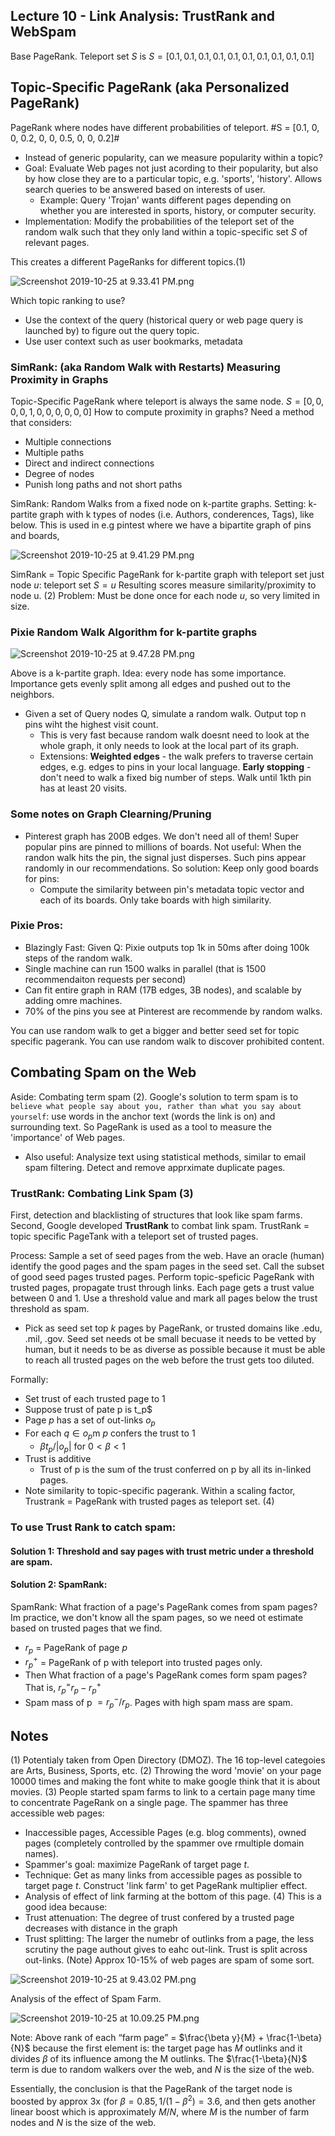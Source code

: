 ## Lecture 10 - Link Analysis: TrustRank and WebSpam
Base PageRank. Teleport set $S$ is $S = [0.1, 0.1, 0.1, 0.1, 0.1, 0.1, 0.1, 0.1, 0.1, 0.1]$
## Topic-Specific PageRank (aka Personalized PageRank)
  PageRank where nodes have different probabilities of teleport. #S = [0.1, 0, 0, 0.2, 0, 0, 0.5, 0, 0, 0.2]#
  - Instead of generic popularity, can we measure popularity within a topic?
  - Goal: Evaluate Web pages not just acording to their popularity, but also by how close they are to a particular topic, e.g. 'sports', 'history'. Allows search queries to be answered based on interests of user.
    - Example: Query 'Trojan' wants different pages depending on whether you are interested in sports, history, or computer security.
  - Implementation: Modify the probabilities of the teleport set of the random walk such that they only land within a topic-specific set $S$ of relevant pages. 
  
  This creates a different PageRanks for different topics.(1)

![Screenshot 2019-10-25 at 9.33.41 PM.png](resources/D5FD5A77E44CD2B2FB329B6A497A1EEE.png)

Which topic ranking to use? 
 - Use the context of the query (historical query or web page query is launched by) to figure out the query topic. 
 - Use user context such as user bookmarks, metadata

### SimRank: (aka Random Walk with Restarts) Measuring Proximity in Graphs 
Topic-Specific PageRank where teleport is always the same node. $S=[0, 0, 0, 0, 1, 0, 0, 0, 0, 0, 0]$
How to compute proximity in graphs? Need a method that considers:
  - Multiple connections
  - Multiple paths
  - Direct and indirect connections
  - Degree of nodes
  - Punish long paths and not short paths
  
SimRank: Random Walks from a fixed node on k-partite graphs.
Setting: k-partite graph with k types of nodes (i.e. Authors, conderences, Tags), like below. This is used in e.g pintest where we have a bipartite graph of pins and boards,

![Screenshot 2019-10-25 at 9.41.29 PM.png](resources/BF1FEB077BC3DEFF2A7056A882B8A823.png)

SimRank = Topic Specific PageRank for k-partite graph with teleport set just node $u$: teleport set $S={u}$
Resulting scores measure similarity/proximity to node u. (2)
Problem: Must be done once for each node $u$, so very limited in size.

### Pixie Random Walk Algorithm for k-partite graphs

![Screenshot 2019-10-25 at 9.47.28 PM.png](resources/C258565CC6E85BB37B821F785D57C17A.png)

Above is a k-partite graph.
Idea: every node has some importance. Importance gets evenly split among all edges and pushed out to the neighbors.
- Given a set of Query nodes Q, simulate a random walk. Output top n pins wiht the highest visit count.
  - This is very fast because random walk doesnt need to look at the whole graph, it only needs to look at the local part of its graph.
  - Extensions: **Weighted edges** - the walk prefers to traverse certain edges, e.g. edges to pins in your local language. **Early stopping** - don't need to walk a fixed big number of steps. Walk until 1kth pin has at least 20 visits.

### Some notes on Graph Clearning/Pruning
  - Pinterest graph has 200B edges. We don't need all of them! Super popular pins are pinned to millions of boards. Not useful: When the randon walk hits the pin, the signal just disperses. Such pins appear randomly in our recommendations. So solution: Keep only good boards for pins:
    - Compute the similarity between pin's metadata topic vector and each of its boards. Only take boards with high similarity.

### Pixie Pros:
  - Blazingly Fast: Given Q: Pixie outputs top 1k in 50ms after doing 100k steps of the random walk.
  - Single machine can run 1500 walks in parallel (that is 1500 recommendaiton requests per second)
  - Can fit entire graph in RAM (17B edges, 3B nodes), and scalable by adding omre machines.
  - 70% of the pins you see at Pinterest are recommende by random walks.

You can use random walk to get a bigger and better seed set for topic specific pagerank.
You can use random walk to discover prohibited content. 

## Combating Spam on the Web
Aside: Combating term spam (2). Google's solution to term spam is to `believe what people say about you, rather than what you say about yourself`: use words in the anchor text (words the link is on) and surrounding text. So PageRank is used as a tool to measure the 'importance' of Web pages.
  - Also useful: Analysize text using statistical methods, similar to email spam filtering. Detect and remove apprximate duplicate pages. 

### TrustRank: Combating Link Spam (3)
First, detection and blacklisting of structures that look like spam farms.
Second, Google developed **TrustRank** to combat link spam. TrustRank = topic specific PageTank with a teleport set of trusted pages.

Process: Sample a set of seed pages from the web.
Have an oracle (human) identify the good pages and the spam pages in the seed set. Call the subset of good seed pages trusted pages. Perform topic-speficic PageRank with trusted pages, propagate trust through links. Each page gets a trust value between 0 and 1. Use a threshold value and mark all pages below the trust threshold as spam.
  - Pick as seed set top $k$ pages by PageRank, or trusted domains like .edu, .mil, .gov. Seed set needs ot be small becuase it needs to be vetted by human, but it needs to be as diverse as possible because it must be able to reach all trusted pages on the web before the trust gets too diluted.

Formally: 
  - Set trust of each trusted page to 1
  - Suppose trust of pate p is t_p$
  - Page $p$ has a set of out-links $o_p$
  - For each $q \in o_p$m $p$ confers the trust to $1$
    - $\beta t_p / |o_p|$ for $0< \beta<1$
  - Trust is additive
    - Trust of p is the sum of the trust conferred on p by all its in-linked pages.
  - Note similarity to topic-specific pagerank. Within a scaling factor, Trustrank = PageRank with trusted pages as teleport set. (4)

### To use Trust Rank to catch spam:

#### Solution 1: Threshold and say pages with trust metric under a threshold are spam. 

#### Solution 2: SpamRank: 
SpamRank: What fraction of a page's PageRank comes from spam pages? Im practice, we don't know all the spam pages, so we need ot estimate based on trusted pages that we find.

- $r_p$ = PageRank of page $p$
- $r_p^+$ = PageRank of p with teleport into trusted pages only. 
- Then What fraction of a page's PageRank comes form spam pages? That is, $r_p^= r_p - r_p^+$
- Spam mass of p $= r_p^-/r_p$. Pages with high spam mass are spam.

## Notes
(1) Potentialy taken from Open Directory (DMOZ). The 16 top-level categoies are Arts, Business, Sports, etc.
(2) Throwing the word 'movie' on your page 10000 times and making the font white to make google think that it is about movies.
(3) People started spam farms to link to a certain page many time to concentrate PageRank on a single page. The spammer has three accessible web pages:
  - Inaccessible pages, Accessible Pages (e.g. blog comments), owned pages (completely controlled by the spammer ove rmultiple domain names).
  - Spammer's goal: maximize PageRank of target page $t$.
  - Technique: Get as many links from accessible pages as possible to target page $t$. Construct 'link farm' to get PageRank multiplier effect.
  - Analysis of effect of link farming at the bottom of this page. 
(4) This is a good idea because:
  - Trust attenuation: The degree of trust confered by a trusted page decreases with distance in the graph
  - Trust splitting: The larger the numebr of outlinks from a page, the less scrutiny the page authout gives to eahc out-link. Trust is split across out-links.
(Note) Approx 10-15% of web pages are spam of some sort.

![Screenshot 2019-10-25 at 9.43.02 PM.png](resources/CA2C75CD42EB1B87629CB543A15ADEEE.png)

Analysis of the effect of Spam Farm. 

![Screenshot 2019-10-25 at 10.09.25 PM.png](resources/97E5F4FF376A7F72236A64CE9EA4124D.png)

Note: Above rank of each “farm page” = $\frac{\beta y}{M} + \frac{1-\beta}{N}$ because the first element is: the target page has $M$ outlinks and it divides $\beta$ of its influence among the M outlinks. The $\frac{1-\beta}{N}$ term is due to random walkers over the web, and $N$ is the size of the web.

Essentially, the conclusion is that the PageRank of the target node is boosted by approx 3x (for $\beta = 0.85, 1/(1-\beta^2) = 3.6$, and then gets another linear boost which is approximately $M/N$, where $M$ is the number of farm nodes and $N$ is the size of the web.

